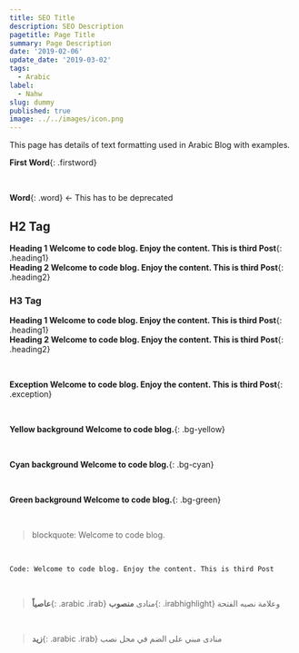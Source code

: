```yaml
---
title: SEO Title
description: SEO Description
pagetitle: Page Title
summary: Page Description
date: '2019-02-06'
update_date: '2019-03-02'
tags:
  - Arabic
label:
  - Nahw
slug: dummy
published: true
image: ../../images/icon.png
---
```


This page has details of text formatting used in Arabic Blog with examples.

**First Word**{: .firstword}

<br/>

**Word**{: .word} <- This has to be deprecated

## H2 Tag
**Heading 1 Welcome to code blog. Enjoy the content. This is third Post**{: .heading1}  
**Heading 2 Welcome to code blog. Enjoy the content. This is third Post**{: .heading2}

### H3 Tag
**Heading 1 Welcome to code blog. Enjoy the content. This is third Post**{: .heading1}  
**Heading 2 Welcome to code blog. Enjoy the content. This is third Post**{: .heading2}

<br/>

**Exception Welcome to code blog. Enjoy the content. This is third Post**{: .exception}

<br/>

**Yellow background Welcome to code blog.**{: .bg-yellow}

<br/>

**Cyan background Welcome to code blog.**{: .bg-cyan}

<br/>

**Green background Welcome to code blog.**{: .bg-green}

<br/>

> blockquote: Welcome to code blog.

<br>

`Code: Welcome to code blog. Enjoy the content. This is third Post`


<br>

> **عاصياً**{: .arabic .irab}
 منادى **منصوب**{: .irabhighlight} وعلامة نصبه الفتحة

<br>

> **زيد**{: .arabic .irab}
 منادى مبني على الضم في محل نصب
